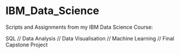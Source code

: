 # IBM_Data_Science
Scripts and Assignments from my IBM Data Science Course:

SQL //
Data Analysis //
Data Visualisation //
Machine Learning //
Final Capstone Project

